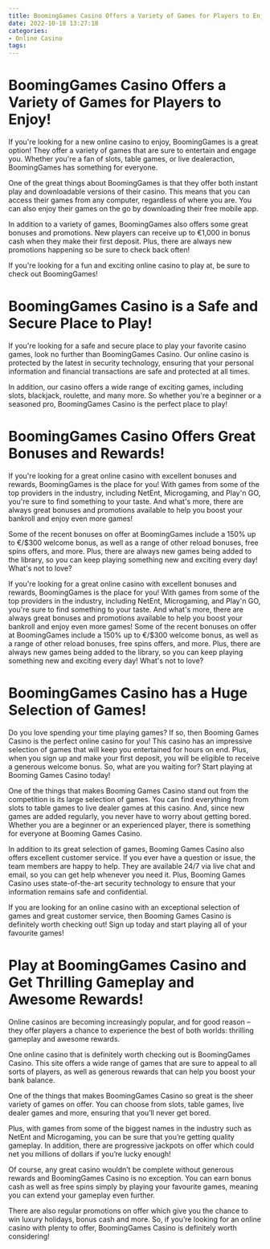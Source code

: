 ```yaml
---
title: BoomingGames Casino Offers a Variety of Games for Players to Enjoy!
date: 2022-10-18 13:27:18
categories:
- Online Casino
tags:
---
```



#  BoomingGames Casino Offers a Variety of Games for Players to Enjoy!

If you're looking for a new online casino to enjoy, BoomingGames is a great option! They offer a variety of games that are sure to entertain and engage you. Whether you're a fan of slots, table games, or live dealeraction, BoomingGames has something for everyone.

One of the great things about BoomingGames is that they offer both instant play and downloadable versions of their casino. This means that you can access their games from any computer, regardless of where you are. You can also enjoy their games on the go by downloading their free mobile app.

In addition to a variety of games, BoomingGames also offers some great bonuses and promotions. New players can receive up to €1,000 in bonus cash when they make their first deposit. Plus, there are always new promotions happening so be sure to check back often!

If you're looking for a fun and exciting online casino to play at, be sure to check out BoomingGames!

#  BoomingGames Casino is a Safe and Secure Place to Play!

If you're looking for a safe and secure place to play your favorite casino games, look no further than BoomingGames Casino. Our online casino is protected by the latest in security technology, ensuring that your personal information and financial transactions are safe and protected at all times.

In addition, our casino offers a wide range of exciting games, including slots, blackjack, roulette, and many more. So whether you're a beginner or a seasoned pro, BoomingGames Casino is the perfect place to play!

#  BoomingGames Casino Offers Great Bonuses and Rewards!




If you're looking for a great online casino with excellent bonuses and rewards, BoomingGames is the place for you! With games from some of the top providers in the industry, including NetEnt, Microgaming, and Play'n GO, you're sure to find something to your taste. And what's more, there are always great bonuses and promotions available to help you boost your bankroll and enjoy even more games!

Some of the recent bonuses on offer at BoomingGames include a 150% up to €/$300 welcome bonus, as well as a range of other reload bonuses, free spins offers, and more. Plus, there are always new games being added to the library, so you can keep playing something new and exciting every day! What's not to love?

If you're looking for a great online casino with excellent bonuses and rewards, BoomingGames is the place for you! With games from some of the top providers in the industry, including NetEnt, Microgaming, and Play'n GO, you're sure to find something to your taste. And what's more, there are always great bonuses and promotions available to help you boost your bankroll and enjoy even more games! Some of the recent bonuses on offer at BoomingGames include a 150% up to €/$300 welcome bonus, as well as a range of other reload bonuses, free spins offers, and more. Plus, there are always new games being added to the library, so you can keep playing something new and exciting every day! What's not to love?

#  BoomingGames Casino has a Huge Selection of Games!

Do you love spending your time playing games? If so, then Booming Games Casino is the perfect online casino for you! This casino has an impressive selection of games that will keep you entertained for hours on end. Plus, when you sign up and make your first deposit, you will be eligible to receive a generous welcome bonus. So, what are you waiting for? Start playing at Booming Games Casino today!

One of the things that makes Booming Games Casino stand out from the competition is its large selection of games. You can find everything from slots to table games to live dealer games at this casino. And, since new games are added regularly, you never have to worry about getting bored. Whether you are a beginner or an experienced player, there is something for everyone at Booming Games Casino.

In addition to its great selection of games, Booming Games Casino also offers excellent customer service. If you ever have a question or issue, the team members are happy to help. They are available 24/7 via live chat and email, so you can get help whenever you need it. Plus, Booming Games Casino uses state-of-the-art security technology to ensure that your information remains safe and confidential.

If you are looking for an online casino with an exceptional selection of games and great customer service, then Booming Games Casino is definitely worth checking out! Sign up today and start playing all of your favourite games!

#  Play at BoomingGames Casino and Get Thrilling Gameplay and Awesome Rewards!

Online casinos are becoming increasingly popular, and for good reason – they offer players a chance to experience the best of both worlds: thrilling gameplay and awesome rewards.

One online casino that is definitely worth checking out is BoomingGames Casino. This site offers a wide range of games that are sure to appeal to all sorts of players, as well as generous rewards that can help you boost your bank balance.

One of the things that makes BoomingGames Casino so great is the sheer variety of games on offer. You can choose from slots, table games, live dealer games and more, ensuring that you’ll never get bored.

Plus, with games from some of the biggest names in the industry such as NetEnt and Microgaming, you can be sure that you’re getting quality gameplay. In addition, there are progressive jackpots on offer which could net you millions of dollars if you’re lucky enough!

Of course, any great casino wouldn’t be complete without generous rewards and BoomingGames Casino is no exception. You can earn bonus cash as well as free spins simply by playing your favourite games, meaning you can extend your gameplay even further.

There are also regular promotions on offer which give you the chance to win luxury holidays, bonus cash and more. So, if you’re looking for an online casino with plenty to offer, BoomingGames Casino is definitely worth considering!